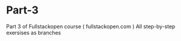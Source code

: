 # Part-3
Part 3 of Fullstackopen course ( fullstackopen.com )
All step-by-step exersises as branches
